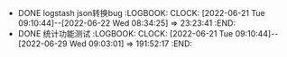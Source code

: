 - DONE logstash json转换bug
  :LOGBOOK:
  CLOCK: [2022-06-21 Tue 09:10:44]--[2022-06-22 Wed 08:34:25] =>  23:23:41
  :END:
- DONE 统计功能测试
  :LOGBOOK:
  CLOCK: [2022-06-21 Tue 09:10:44]--[2022-06-29 Wed 09:03:01] =>  191:52:17
  :END: